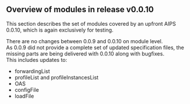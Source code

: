 ## Overview of modules in release v0.0.10
This section describes the set of modules covered by an upfront AIPS 0.0.10, which is again exclusively for testing.  

There are no changes between 0.0.9 and 0.0.10 on module level.  
As 0.0.9 did not provide a complete set of updated specification files, the missing parts are being delivered with 0.0.10 along with bugfixes.  
This includes updates to:  
- forwardingList
- profileList and profileInstancesList
- OAS
- configFile
- loadFile
